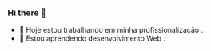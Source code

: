 ### Hi there 👋

- 🔭 Hoje estou trabalhando em minha profissionalização .
- 🌱 Estou aprendendo desenvolvimento Web .
